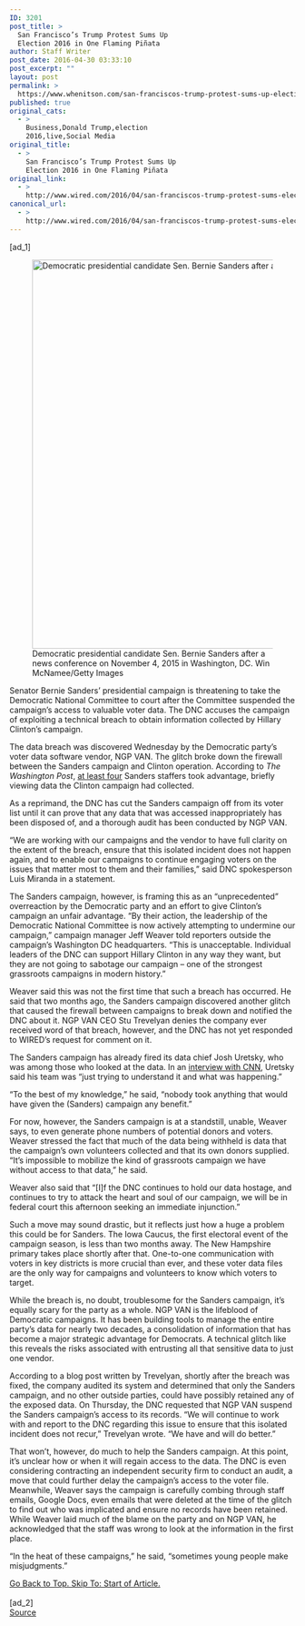 ```yaml
---
ID: 3201
post_title: >
  San Francisco’s Trump Protest Sums Up
  Election 2016 in One Flaming Piñata
author: Staff Writer
post_date: 2016-04-30 03:33:10
post_excerpt: ""
layout: post
permalink: >
  https://www.whenitson.com/san-franciscos-trump-protest-sums-up-election-2016-in-one-flaming-pinata/
published: true
original_cats:
  - >
    Business,Donald Trump,election
    2016,live,Social Media
original_title:
  - >
    San Francisco’s Trump Protest Sums Up
    Election 2016 in One Flaming Piñata
original_link:
  - >
    http://www.wired.com/2016/04/san-franciscos-trump-protest-sums-election-2016-one-flaming-pinata/
canonical_url:
  - >
    http://www.wired.com/2016/04/san-franciscos-trump-protest-sums-election-2016-one-flaming-pinata/
---
```

 [ad_1]
<br><div id=""><figure attachment_1951242="" class="wp-caption landscape alignnone  relative" data-js="fader"><a href="https://www.wired.com/wp-content/uploads/2015/12/bernie-sanders-breach-495642494.jpg"><img src="http://www.whenitson.com/wp-content/uploads/2016/04/San-Franciscos-Trump-Protest-Sums-Up-Election-2016-in-One-Flaming-Piata.jpg" alt="Democratic presidential candidate Sen. Bernie Sanders after a news conference on November 4, 2015 in Washington, DC. " width="1024" height="684" class="size-large wp-image-1951242"/></a><figcaption class="wp-caption-text link-underline">Democratic presidential candidate Sen. Bernie Sanders after a news conference on November 4, 2015 in Washington, DC.  <span class="credit link-underline-sm"><span aria-hidden="true" class="ui ui ui-photo inline-block ui-credit relative opacity-5 marg-r-micro"/> Win McNamee/Getty Images</span></figcaption></figure><p>Senator Bernie Sanders’ presidential campaign is threatening to take the Democratic National Committee to court after the Committee suspended the campaign’s access to valuable voter data. The DNC accuses the campaign of exploiting a technical breach to obtain information collected by Hillary Clinton’s campaign. </p>
<p>The data breach was discovered Wednesday by the Democratic party’s voter data software vendor, NGP VAN. The glitch broke down the firewall between the Sanders campaign and Clinton operation. According to <em>The Washington Post</em>, <a href="https://www.washingtonpost.com/politics/dnc-sanders-campaign-improperly-accessed-clinton-voter-data/2015/12/17/a2e2e14e-a522-11e5-b53d-972e2751f433_story.html?hpid=hp_hp-top-table-main_sandersdnc-1155pm%3Ahomepage%2Fstory" target="_blank">at least four</a> Sanders staffers took advantage, briefly viewing data the Clinton campaign had collected. </p>
<p>As a reprimand, the DNC has cut the Sanders campaign off from its voter list until it can prove that any data that was accessed inappropriately has been disposed of, and a thorough audit has been conducted by NGP VAN. </p>
<p>“We are working with our campaigns and the vendor to have full clarity on the extent of the breach, ensure that this isolated incident does not happen again, and to enable our campaigns to continue engaging voters on the issues that matter most to them and their families,” said DNC spokesperson Luis Miranda in a statement.</p>
<p>The Sanders campaign, however, is framing this as an “unprecedented” overreaction by the Democratic party and an effort to give Clinton’s campaign an unfair advantage. “By their action, the leadership of the Democratic National Committee is now actively attempting to undermine our campaign,” campaign manager Jeff Weaver told reporters outside the campaign’s Washington DC headquarters. “This is unacceptable. Individual leaders of the DNC can support Hillary Clinton in any way they want, but they are not going to sabotage our campaign – one of the strongest grassroots campaigns in modern history.”</p>
<p>Weaver said this was not the first time that such a breach has occurred. He said that two months ago, the Sanders campaign discovered another glitch that caused the firewall between campaigns to break down and notified the DNC about it. NGP VAN CEO Stu Trevelyan denies the company ever received word of that breach, however, and the DNC has not yet responded to WIRED’s request for comment on it.</p>
<p>The Sanders campaign has already fired its data chief Josh Uretsky, who was among those who looked at the data. In an <a href="http://www.cnn.com/2015/12/18/politics/sanders-dnc-data-breach-josh-uretsky/" target="_blank">interview with CNN</a>, Uretsky said his team was “just trying to understand it and what was happening.”</p>
<p>“To the best of my knowledge,” he said, “nobody took anything that would have given the (Sanders) campaign any benefit.” </p>
<p>For now, however, the Sanders campaign is at a standstill, unable, Weaver says, to even generate phone numbers of potential donors and voters. Weaver stressed the fact that much of the data being withheld is data that the campaign’s own volunteers collected and that its own donors supplied. “It’s impossible to mobilize the kind of grassroots campaign we have without access to that data,” he said.</p>
<p>Weaver also said that “[I]f the DNC continues to hold our data hostage, and continues to try to attack the heart and soul of our campaign, we will be in federal court this afternoon seeking an immediate injunction.”</p>
<p>Such a move may sound drastic, but it reflects just how a huge a problem this could be for Sanders. The Iowa Caucus, the first electoral event of the campaign season, is less than two months away. The New Hampshire primary takes place shortly after that. One-to-one communication with voters in key districts is more crucial than ever, and these voter data files are the only way for campaigns and volunteers to know which voters to target. </p>
<p>While the breach is, no doubt, troublesome for the Sanders campaign, it’s equally scary for the party as a whole. NGP VAN is the lifeblood of Democratic campaigns. It has been building tools to manage the entire party’s data for nearly two decades, a consolidation of information that has become a major strategic advantage for Democrats. A technical glitch like this reveals the risks associated with entrusting all that sensitive data to just one vendor.  </p>
<p>According to a blog post written by Trevelyan, shortly after the breach was fixed, the company audited its system and determined that only the Sanders campaign, and no other outside parties, could have possibly retained any of the exposed data. On Thursday, the DNC requested that NGP VAN suspend the Sanders campaign’s access to its records. “We will continue to work with and report to the DNC regarding this issue to ensure that this isolated incident does not recur,” Trevelyan wrote. “We have and will do better.”</p>
<p>That won’t, however, do much to help the Sanders campaign. At this point, it’s unclear how or when it will regain access to the data. The DNC is even considering contracting an independent security firm to conduct an audit, a move that could further delay the campaign’s access to the voter file. Meanwhile, Weaver says the campaign is carefully combing through staff emails, Google Docs, even emails that were deleted at the time of the glitch to find out who was implicated and ensure no records have been retained. While Weaver laid much of the blame on the party and on NGP VAN, he acknowledged that the staff was wrong to look at the information in the first place.</p>
<p>“In the heat of these campaigns,” he said, “sometimes young people make misjudgments.”</p>
							<a class="visually-hidden skip-to-text-link focusable bg-white" href="#start-of-content">Go Back to Top. Skip To: Start of Article.</a>
						</div>
<br>[ad_2]
<br><a href="http://www.wired.com/2016/04/san-franciscos-trump-protest-sums-election-2016-one-flaming-pinata/">Source </a>